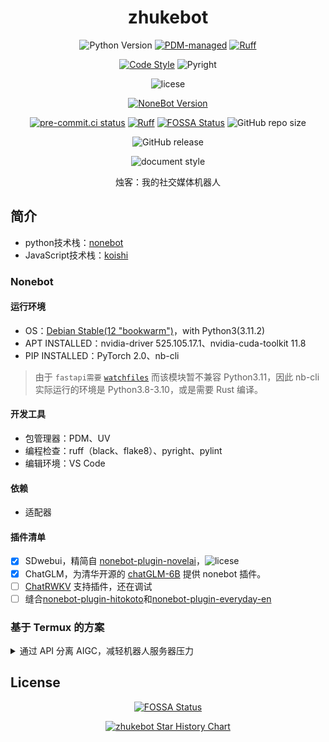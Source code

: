 <div align="center">

# zhukebot

![Python Version](https://img.shields.io/endpoint?url=https://raw.githubusercontent.com/DaoMingze/zhukebot/refs/heads/main/assets/badge/python.json)
[![PDM-managed](https://img.shields.io/endpoint?url=https://raw.githubusercontent.com/DaoMingze/zhukebot/refs/heads/main/assets/badge/pdm.json)](https://pdm.fming.dev)
[![Ruff](https://img.shields.io/endpoint?url=https://raw.githubusercontent.com/DaoMingze/zhukebot/refs/heads/main/assets/badge/ruff_v2.json)](https://github.com/astral-sh/ruff)

[![Code Style](https://img.shields.io/badge/code%20style-black-black?logo=python&logoColor=edb641)](https://github.com/psf/black)
![Pyright](https://img.shields.io/badge/types-pyright-797952.svg?logo=python&logoColor=edb641)

![licese](https://img.shields.io/github/license/DaoMingze/zhukebot)

[![NoneBot Version](https://img.shields.io/badge/nonebot-2+-red.svg)](https://nonebot.dev/)

[![pre-commit.ci status](https://results.pre-commit.ci/badge/github/DaoMingze/zhukebot/main.svg)](https://results.pre-commit.ci/latest/github/DaoMingze/zhukebot/main)
[![Ruff](https://github.com/DaoMingze/zhukebot/actions/workflows/ruff.yml/badge.svg?branch=main&event=push)](https://github.com/DaoMingze/zhukebot/actions/workflows/ruff.yml)
[![FOSSA Status](https://app.fossa.com/api/projects/git%2Bgithub.com%2FDaoMingze%2Fzhukebot.svg?type=shield)](https://app.fossa.com/projects/git%2Bgithub.com%2FDaoMingze%2Fzhukebot?ref=badge_shield)
![GitHub repo size](https://img.shields.io/github/repo-size/daomingze/zhukebot)

![GitHub release](https://img.shields.io/github/v/release/daomingze/zhukebot)

![document style](https://img.shields.io/badge/doc%20style-pangu-white)

烛客：我的社交媒体机器人

</div>

## 简介

- python技术栈：[nonebot](https://nonebot.dev)
- JavaScript技术栈：[koishi](https://koishi.chat)

### Nonebot

#### 运行环境

- OS：[Debian Stable(12 "bookwarm")](https://wiki.debian.org/DebianStable)，with Python3(3.11.2)
- APT INSTALLED：nvidia-driver 525.105.17.1、nvidia-cuda-toolkit 11.8
- PIP INSTALLED：PyTorch 2.0、nb-cli

> 由于 `fastapi需要` [`watchfiles`](https://pypi.org/project/watchfiles) 而该模块暂不兼容 Python3.11，因此 nb-cli 实际运行的环境是 Python3.8-3.10，或是需要 Rust 编译。

#### 开发工具

- 包管理器：PDM、UV
- 编程检查：ruff（black、flake8）、pyright、pylint
- 编辑环境：VS Code

#### 依赖

- 适配器

#### 插件清单

- [X] SDwebui，精简自 [nonebot-plugin-novelai](https://github.com/sena-nana/nonebot-plugin-novelai)，![licese](https://img.shields.io/github/license/sena-nana/nonebot-plugin-novelai?style=flat-square)
- [X] ChatGLM，为清华开源的 [chatGLM-6B](https://github.com/THUDM/ChatGLM-6B) 提供 nonebot 插件。
- [ ] [ChatRWKV](https://github.com/BlinkDL/ChatRWKV) 支持插件，还在调试
- [ ] 缝合[nonebot-plugin-hitokoto](https://github.com/A-kirami/nonebot-plugin-hitokoto)和[nonebot-plugin-everyday-en](https://github.com/MelodyYuuka/nonebot_plugin_everyday_en)

### 基于 Termux 的方案

<details>

<summary>通过 API 分离 AIGC，减轻机器人服务器压力</summary>

### 安装

本体：android 系统手机，安装 [termux](https://github.com/termux/termux-app)，python、pip、nb-cli 等

1. 在 Android 手机上，从 [termux](https://github.com/termux/termux-app) 下载安装`termux`APP。
2. 打开`termux`APP，使用`termux-change-repo`进入图形化界面更换软件源（空格是选择，Enter 是确认），中国国内建议用清华源（北外源）、南大源、中科大源等。
3. 更新`termux`的软件源（更换后一般会自动更新），然后用`apt upgrade`命令升级（也可以用`apt list --upgradable`查看可升级列表），其中需要确认配置的，一律选择缺省设置（defualt，即输入`n`）。
4. 进入 Debian stable 环境
   1. 安装发行版工具：`apt install proot-distro`
   2. 安装`Debian`，`proot-distro install debian`
   3. 登录`Debian`，`proot-distro login debian`
   4. 更新 debian apt 源，可参考清华开源镜像的 [说明](https://mirrors.tuna.tsinghua.edu.cn/help/debian/)
5. 安装 Python 环境
   1. python、pip、等。输入`apt install python3 python3-pip -y`
   2. 更换 pip 源，中国国内建议用清华源（北外源）、南大源、中科大源等，`pip config set global.index-url https://pypi.tuna.tsinghua.edu.cn/simple`，并升级`pip install -U pip setuptools wheel`。
   3. 用 pip 安装 pipx 工具，`python3 -m pip install --user pipx`和`python3 -m pipx ensurepath`
6. 安装`nb-cli`，`pipx install nb-cli`
7. 初始化 nonebot 环境，`nb init`。之后的可参考 [nonebot 官方文档](https://v2.nonebot.dev/docs)

常见错误及解决

- 定时插件报错，时区设置问题：修改时区 date，tzselect，export TZ="Asia/Shanghai"

用以下代码检查时区是否正确

```Python
from tzlocal import get_localzone
get_localzone()
```

## 插件

### 核心功能插件

适配器

服务器状态：[nonebot-plugin-status](https://github.com/cscs181/QQ-GitHub-Bot/tree/master/src/plugins/nonebot_plugin_status)，[![pypi package](https://img.shields.io/pypi/v/nonebot-plugin-status?style=social)](https://pypi.org/project/nonebot-plugin-status)

撤回

定时任务：[nonebot-plugin-apscheduler](https://github.com/nonebot/plugin-apscheduler)，[![pypi package](https://img.shields.io/pypi/v/nonebot-plugin-apscheduler?style=social)](https://pypi.org/project/nonebot-plugin-apscheduler)

### AIGC 功能插件

Chat 功能提供：笔记本（8G 显存），使用 [nonebot-plugin-ChatGLM6B](https://github.com/QNLanYang/nonebot_plugin_ChatGLM6B)

Draw 功能提供：台式（8G 显存），使用 [nonebot-plugin-novelai](https://github.com/sena-nana/nonebot-plugin-novelai)

</details>

## License

<center>

[![FOSSA Status](https://app.fossa.com/api/projects/git%2Bgithub.com%2FDaoMingze%2Fzhukebot.svg?type=large)](https://app.fossa.com/projects/git%2Bgithub.com%2FDaoMingze%2Fzhukebot?ref=badge_large)

[![zhukebot Star History Chart](https://api.star-history.com/svg?repos=DaoMingze/zhukebot&type=Date)](https://star-history.com/#star-history/star-history&Date)

</center>
